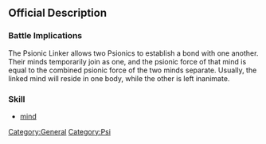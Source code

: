 ## Official Description

### Battle Implications

The Psionic Linker allows two Psionics to establish a bond with one
another. Their minds temporarily join as one, and the psionic force of
that mind is equal to the combined psionic force of the two minds
separate. Usually, the linked mind will reside in one body, while the
other is left inanimate.

### Skill

- [mind](Skills/mind "wikilink")

[Category:General](Category:General "wikilink")
[Category:Psi](Category:Psi "wikilink")